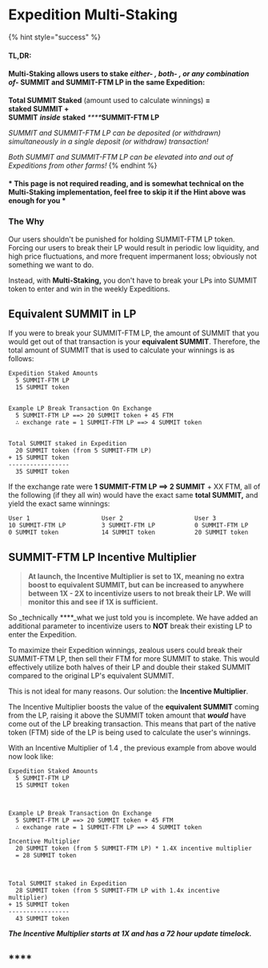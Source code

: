 # Expedition Multi-Staking

{% hint style="success" %}
#### TL,DR:

#### Multi-Staking allows users to stake _either- , both- , or any combination of-_ **SUMMIT and SUMMIT-FTM LP in the same Expedition:**

**Total SUMMIT Staked** \(amount used to calculate winnings\) **=  
           staked SUMMIT +  
           SUMMIT** _**inside**_ **staked** _****_**SUMMIT-FTM LP**

_SUMMIT and SUMMIT-FTM LP can be deposited \(or withdrawn\) simultaneously in  a single deposit \(or withdraw\) transaction!_

_Both SUMMIT and SUMMIT-FTM LP can be elevated into and out of Expeditions from other farms!_
{% endhint %}

#### \* This page is not required reading, and is somewhat technical on the Multi-Staking implementation, feel free to skip it if the Hint above was enough for you \*

### The Why

Our users shouldn't be punished for holding SUMMIT-FTM LP token. Forcing our users to break their LP would result in periodic low liquidity, and high price fluctuations, and more frequent impermanent loss; obviously not something we want to do.

Instead, with **Multi-Staking,** you don't have to break your LPs into SUMMIT token to enter and win in the weekly Expeditions.

## Equivalent SUMMIT in LP

If you were to break your SUMMIT-FTM LP, the amount of SUMMIT that you would get out of that transaction is your **equivalent SUMMIT**. Therefore, the total amount of SUMMIT that is used to calculate your winnings is as follows:

```text
Expedition Staked Amounts
  5 SUMMIT-FTM LP
  15 SUMMIT token

        
Example LP Break Transaction On Exchange
  5 SUMMIT-FTM LP ==> 20 SUMMIT token + 45 FTM
  ∴ exchange rate = 1 SUMMIT-FTM LP ==> 4 SUMMIT token


Total SUMMIT staked in Expedition
  20 SUMMIT token (from 5 SUMMIT-FTM LP)
+ 15 SUMMIT token
-----------------
  35 SUMMIT token
```

If the exchange rate were **1 SUMMIT-FTM LP ==&gt; 2 SUMMIT** + XX FTM, all of the following \(if they all win\) would have the exact same **total SUMMIT,** and yield the exact same winnings:

```text
User 1                    User 2                    User 3
10 SUMMIT-FTM LP          3 SUMMIT-FTM LP           0 SUMMIT-FTM LP
0 SUMMIT token            14 SUMMIT token           20 SUMMIT token
```

## SUMMIT-FTM LP Incentive Multiplier

> **At launch, the Incentive Multiplier is set to 1X, meaning no extra boost to equivalent SUMMIT, but can be increased to anywhere between 1X - 2X to incentivize users to not break their LP. We will monitor this and see if 1X is sufficient.**

So _technically ****_what we just told you is incomplete. We have added an additional parameter to incentivize users to **NOT** break their existing LP to enter the Expedition.

To maximize their Expedition winnings, zealous users could break their SUMMIT-FTM LP, then sell their FTM for more SUMMIT to stake. This would effectively utilize both halves of their LP and double their staked SUMMIT compared to the original LP's equivalent SUMMIT. 

This is not ideal for many reasons. Our solution: the **Incentive Multiplier**.

The Incentive Multiplier boosts the value of the **equivalent SUMMIT** coming from the LP, raising it above the SUMMIT token amount that _**would**_ have come out of the LP breaking transaction. This means that part of the native token \(FTM\) side of the LP is being used to calculate the user's winnings.

With an Incentive Multiplier of 1.4 , the previous example from above would now look like:

```text
Expedition Staked Amounts
  5 SUMMIT-FTM LP
  15 SUMMIT token

    
            
Example LP Break Transaction On Exchange
  5 SUMMIT-FTM LP ==> 20 SUMMIT token + 45 FTM
  ∴ exchange rate = 1 SUMMIT-FTM LP ==> 4 SUMMIT token
  
Incentive Multiplier
  20 SUMMIT token (from 5 SUMMIT-FTM LP) * 1.4X incentive multiplier
  = 28 SUMMIT token



Total SUMMIT staked in Expedition
  28 SUMMIT token (from 5 SUMMIT-FTM LP with 1.4x incentive multiplier)
+ 15 SUMMIT token
-----------------
  43 SUMMIT token
```

_**The Incentive Multiplier starts at 1X and has a 72 hour update timelock.**_

##  ****

